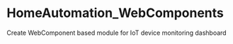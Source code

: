 # HomeAutomation_WebComponents
Create WebComponent based module for IoT device monitoring dashboard
